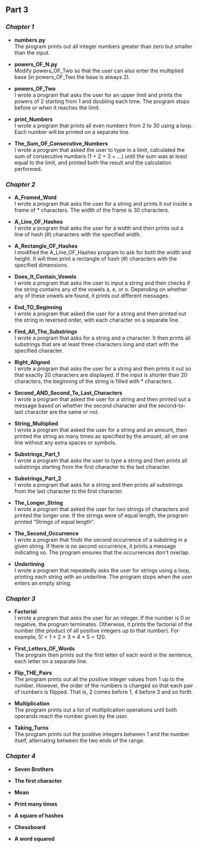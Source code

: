 ## **Part 3** 

### *Chapter 1*

- **numbers.py**  
  The program prints out all integer numbers greater than zero but smaller than the input.

- **powers_OF_N.py**  
  Modify powers_OF_Two so that the user can also enter the multiplied base (in powers_OF_Two the base is always 2).

- **powers_OF_Two**  
  I wrote a program that asks the user for an upper limit and prints the powers of 2 starting from 1 and doubling each time. The program stops before or when it reaches the limit.

- **print_Numbers**  
  I wrote a program that prints all even numbers from 2 to 30 using a loop. Each number will be printed on a separate line.

- **The_Sum_OF_Consecutive_Numbers**  
  I wrote a program that asked the user to type in a limit, calculated the sum of consecutive numbers (1 + 2 + 3 + ...) until the sum was at least equal to the limit, and printed both the result and the calculation performed.

### *Chapter 2*

- **A_Framed_Word**  
  I wrote a program that asks the user for a string and prints it out inside a frame of * characters. The width of the frame is 30 characters.

- **A_Line_OF_Hashes**  
  I wrote a program that asks the user for a width and then prints out a line of hash (#) characters with the specified width.

- **A_Rectangle_OF_Hashes**  
  I modified the A_Line_OF_Hashes program to ask for both the width and height. It will then print a rectangle of hash (#) characters with the specified dimensions. 

- **Does_It_Contain_Vowels**  
  I wrote a program that asks the user to input a string and then checks if the string contains any of the vowels a, e, or o. Depending on whether any of these vowels are found, it prints out different messages.

- **End_TO_Beginning**  
  I wrote a program that asked the user for a string and then printed out the string in reversed order, with each character on a separate line.

- **Find_All_The_Substrings**  
  I wrote a program that asks for a string and a character. It then prints all substrings that are at least three characters long and start with the specified character.

- **Right_Aligned**  
  I wrote a program that asks the user for a string and then prints it out so that exactly 20 characters are displayed. If the input is shorter than 20 characters, the beginning of the string is filled with * characters.

- **Second_AND_Second_To_Last_Characters**  
  I wrote a program that asked the user for a string and then printed out a message based on whether the second character and the second-to-last character are the same or not.

- **String_Multiplied**  
  I wrote a program that asked the user for a string and an amount, then printed the string as many times as specified by the amount, all on one line without any extra spaces or symbols.

- **Substrings_Part_1**  
  I wrote a program that asks the user to type a string and then prints all substrings starting from the first character to the last character.

- **Substrings_Part_2**  
  I wrote a program that asks for a string and then prints all substrings from the last character to the first character.

- **The_Longer_String**  
  I wrote a program that asked the user for two strings of characters and printed the longer one. If the strings were of equal length, the program printed “Strings of equal length”.

- **The_Second_Occurrence**  
  I wrote a program that finds the second occurrence of a substring in a given string. If there is no second occurrence, it prints a message indicating so. The program ensures that the occurrences don't overlap.

- **Underlining**  
  I wrote a program that repeatedly asks the user for strings using a loop, printing each string with an underline. The program stops when the user enters an empty string.

### *Chapter 3*

- **Factorial**  
  I wrote a program that asks the user for an integer. If the number is 0 or negative, the program terminates. Otherwise, it prints the factorial of the number (the product of all positive integers up to that number). For example, 5! = 1 × 2 × 3 × 4 × 5 = 120.

- **First_Letters_OF_Words**  
  The program then prints out the first letter of each word in the sentence, each letter on a separate line.

- **Flip_THE_Pairs**  
  The program prints out all the positive integer values from 1 up to the number. However, the order of the numbers is changed so that each pair of numbers is flipped. That is, 2 comes before 1, 4 before 3 and so forth.

- **Multiplication**  
  The program prints out a list of multiplication operations until both operands reach the number given by the user.

- **Taking_Turns**  
  The program prints out the positive integers between 1 and the number itself, alternating between the two ends of the range.

### *Chapter 4*

- **Seven Brothers**

- **The first character**

- **Mean**

- **Print many times**

- **A square of hashes**

- **Chessboard**

- **A word squared**
